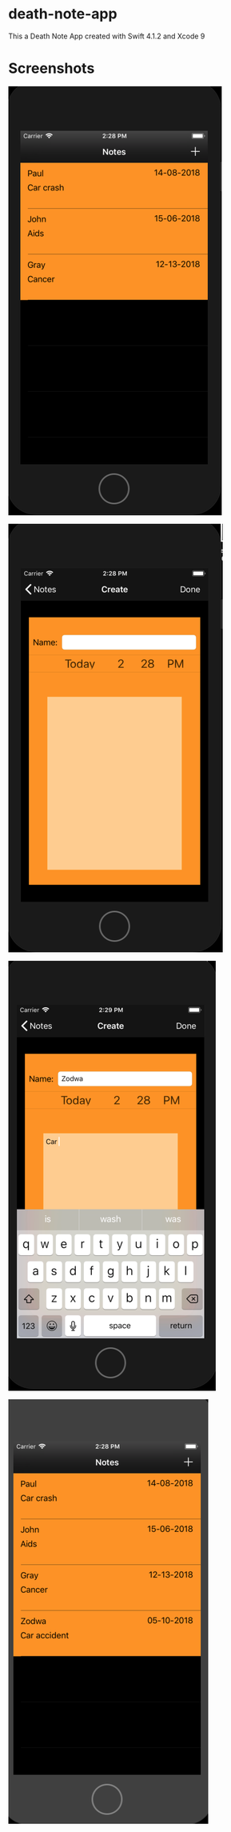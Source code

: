 # death-note-app

This a Death Note App created with Swift 4.1.2 and Xcode 9

# Screenshots

![screenshot](/screenshots/firstView.png?raw=true)

![screenshot](/screenshots/detailView.png?raw=true)

![screenshot](/screenshots/keyboard.png?raw=true)

![screenshot](/screenshots/added.png?raw=true)

